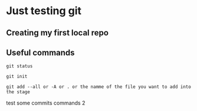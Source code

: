 # Just testing git
## Creating my first local repo

## Useful commands

```
git status
```

```
git init
```

```
git add --all or -A or . or the namme of the file you want to add into the stage
```

test some commits commands 2 